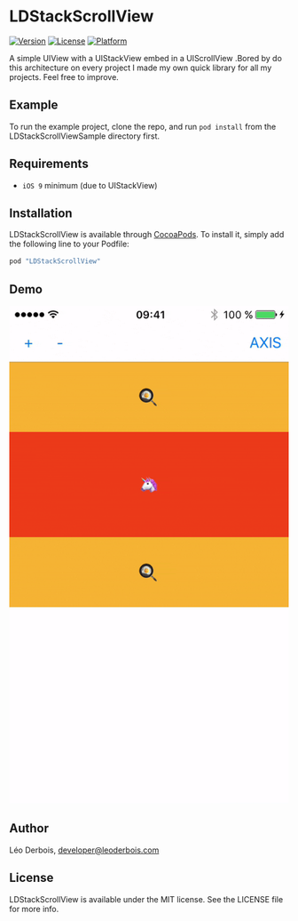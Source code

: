 # LDStackScrollView

[![Version](https://img.shields.io/cocoapods/v/LDStackScrollView.svg?style=flat)](http://cocoapods.org/pods/LDStackScrollView)
[![License](https://img.shields.io/cocoapods/l/LDStackScrollView.svg?style=flat)](http://cocoapods.org/pods/LDStackScrollView)
[![Platform](https://img.shields.io/cocoapods/p/LDStackScrollView.svg?style=flat)](http://cocoapods.org/pods/LDStackScrollView)

A simple UIView with a UIStackView embed in a UIScrollView .Bored by do this architecture on every project I made my own quick library for all my projects. Feel free to improve.


## Example

To run the example project, clone the repo, and run `pod install` from the LDStackScrollViewSample directory first.

## Requirements

- `iOS 9` minimum (due to UIStackView)

## Installation

LDStackScrollView is available through [CocoaPods](http://cocoapods.org). To install
it, simply add the following line to your Podfile:

```ruby
pod "LDStackScrollView"
```

## Demo

![demo](exemple.gif)

## Author

Léo Derbois, developer@leoderbois.com

## License

LDStackScrollView is available under the MIT license. See the LICENSE file for more info.
